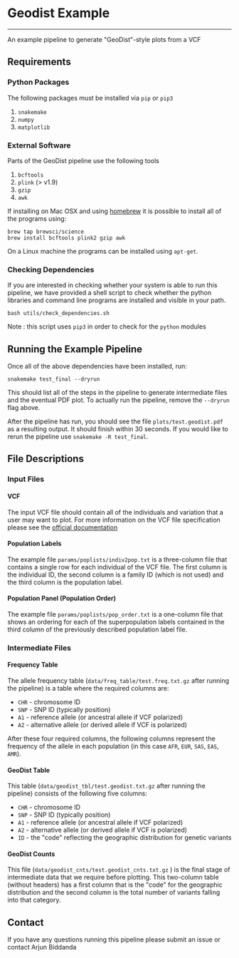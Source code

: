 # Geodist Example
-------------------------------

An example pipeline to generate "GeoDist"-style plots from a VCF

## Requirements
### Python Packages

The following packages must be installed via `pip` or `pip3` 

1. `snakemake`
2. `numpy`
3. `matplotlib`

### External Software

Parts of the GeoDist pipeline use the following tools 

1. `bcftools`
2. `plink` (> v1.9)
3. `gzip`
4. `awk`

If installing on Mac OSX and using [homebrew](https://brew.sh/) it is possible to install all of the programs using:

```
brew tap brewsci/science 
brew install bcftools plink2 gzip awk
```

On a Linux machine the programs can be installed using `apt-get`.

### Checking Dependencies

If you are interested in checking whether your system is able to run this pipeline, 
we have provided a shell script to check whether the python libraries and command line programs are installed and visible in your path.
```
bash utils/check_dependencies.sh
```

Note : this script uses `pip3` in order to check for the `python` modules

## Running the Example Pipeline

Once all of the above dependencies have been installed, run:

```
snakemake test_final --dryrun
```

This should list all of the steps in the pipeline to generate intermediate files and the eventual PDF plot. To actually run the pipeline, remove the `--dryrun` flag above. 

After the pipeline has run, you should see the file `plots/test.geodist.pdf` as a resulting output. It should finish within 30 seconds. If you would like to rerun the pipeline use `snakemake -R test_final`.

## File Descriptions

### Input Files 

#### VCF 

The input VCF file should contain all of the individuals and variation that a user may want to plot. For more information on the VCF file specification please see the [official documentation]()

#### Population Labels

The example file `params/poplists/indiv2pop.txt` is a three-column file that contains a single row for each individual of the VCF file. The first column is the individual ID, the second column is a family ID (which is not used) and the third column is the population label. 

#### Population Panel (Population Order)

The example file `params/poplists/pop_order.txt` is a one-column file that shows an ordering for each of the superpopulation labels contained in the third column of the previously described population label file. 

### Intermediate Files

#### Frequency Table

The allele frequency table (`data/freq_table/test.freq.txt.gz` after running the pipeline) is a table where the required columns are:

 * `CHR` - chromosome ID
 * `SNP` - SNP ID (typically position)
 * `A1` - reference allele (or ancestral allele if VCF polarized)
 * `A2` - alternative allele (or derived allele if VCF is polarized)

After these four required columns, the following columns represent the frequency of the allele in each population (in this case `AFR`, `EUR`, `SAS`, `EAS`, `AMR`).

#### GeoDist Table

This table (`data/geodist_tbl/test.geodist.txt.gz` after running the pipeline) consists of the following five columns:

* `CHR` - chromosome ID
* `SNP` - SNP ID (typically position)
* `A1` - reference allele (or ancestral allele if VCF polarized)
* `A2` - alternative allele (or derived allele if VCF is polarized)
* `ID` - the "code" reflecting the geographic distribution for genetic variants 

#### GeoDist Counts

This file (`data/geodist_cnts/test.geodist_cnts.txt.gz` ) is the final stage of intermediate data that we require before plotting. This two-column table (without headers) has a first column that is the "code" for the geographic distribution and the second column is the total number of variants falling into that category.


## Contact

If you have any questions running this pipeline please submit an issue or contact Arjun Biddanda 
